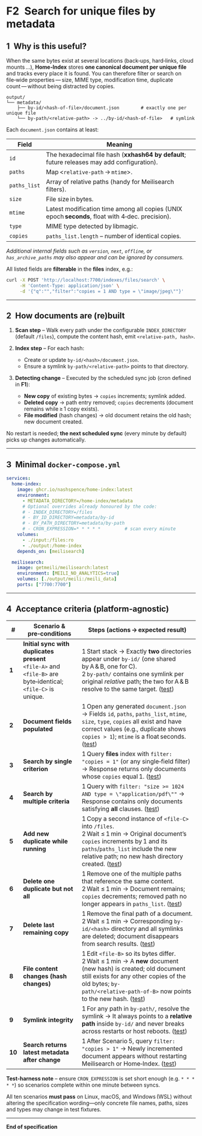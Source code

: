 # F2 Search for unique files by metadata

## 1 Why is this useful?

When the same bytes exist at several locations (back‑ups, hard‑links, cloud mounts …), **Home‑Index** stores **one canonical document per unique file** and tracks every place it is found.
You can therefore filter or search on file‑wide properties — size, MIME type, modification time, duplicate count — without being distracted by copies.

```
output/
└── metadata/
    ├── by-id/<hash‑of‑file>/document.json        # exactly one per unique file
    └── by-path/<relative‑path> -> ../by-id/<hash‑of‑file>   # symlink
```

Each `document.json` contains at least:

| Field        | Meaning                                                                                          |
| ------------ | ------------------------------------------------------------------------------------------------ |
| `id`         | The hexadecimal file hash (**xxhash64 by default**; future releases may add configuration).      |
| `paths`      | Map <`relative‑path` → `mtime`>.                                                                 |
| `paths_list` | Array of relative paths (handy for Meilisearch filters).                                         |
| `size`       | File size in bytes.                                                                              |
| `mtime`      | Latest modification time among all copies (UNIX epoch **seconds**, float with 4‑dec. precision). |
| `type`       | MIME type detected by libmagic.                                                                  |
| `copies`     | `paths_list.length` – number of identical copies.                                                |

*Additional internal fields such as `version`, `next`, `offline`, or `has_archive_paths` may also appear and can be ignored by consumers.*

All listed fields are **filterable** in the **files** index, e.g.:

```bash
curl -X POST 'http://localhost:7700/indexes/files/search' \
     -H 'Content-Type: application/json' \
     -d '{"q":"","filter":"copies = 1 AND type = \"image/jpeg\""}'
```

---

## 2 How documents are (re)built

1. **Scan step** – Walk every path under the configurable `INDEX_DIRECTORY` (default `/files`), compute the content hash, emit `<relative‑path, hash>`.
2. **Index step** – For each hash:

   * Create or update `by-id/<hash>/document.json`.
   * Ensure a symlink `by-path/<relative‑path>` points to that directory.
3. **Detecting change** – Executed by the scheduled sync job (cron defined in **F1**):

   * **New copy** of existing bytes → `copies` increments; symlink added.
   * **Deleted copy** → path entry removed; `copies` decrements (document remains while ≥ 1 copy exists).
   * **File modified** (hash changes) → old document retains the old hash; new document created.

No restart is needed; **the next scheduled sync** (every minute by default) picks up changes automatically.

---

## 3 Minimal `docker-compose.yml`

```yaml
services:
  home-index:
    image: ghcr.io/nashspence/home-index:latest
    environment:
      - METADATA_DIRECTORY=/home-index/metadata
      # Optional overrides already honoured by the code:
      # - INDEX_DIRECTORY=/files
      # - BY_ID_DIRECTORY=metadata/by-id
      # - BY_PATH_DIRECTORY=metadata/by-path
      # - CRON_EXPRESSION=* * * * *         # scan every minute
    volumes:
      - ./input:/files:ro
      - ./output:/home-index
    depends_on: [meilisearch]

  meilisearch:
    image: getmeili/meilisearch:latest
    environment: [MEILI_NO_ANALYTICS=true]
    volumes: [./output/meili:/meili_data]
    ports: ["7700:7700"]
```

---

## 4 Acceptance criteria (platform‑agnostic)

| #      | Scenario & pre‑conditions                                                                                       | Steps (actions → expected result)                                                                                                                                                                                                 |
| ------ | --------------------------------------------------------------------------------------------------------------- | --------------------------------------------------------------------------------------------------------------------------------------------------------------------------------------------------------------------------------- |
| **1**  | **Initial sync with duplicates present**<br>`<file‑A>` and `<file‑B>` are byte‑identical; `<file‑C>` is unique. | 1 Start stack → Exactly **two** directories appear under `by-id/` (one shared by A & B, one for C).<br>2 `by-path/` contains one symlink per original *relative* path; the two for A & B resolve to the same target. ([test](../features/F2/test/acceptance.py#L73-L92)) |
| **2**  | **Document fields populated**                                                                                   | 1 Open any generated `document.json` → Fields `id`, `paths`, `paths_list`, `mtime`, `size`, `type`, `copies` all exist and have correct values (e.g., duplicate shows `copies > 1`); `mtime` is a float seconds. ([test](../features/F2/test/acceptance.py#L95-L123))                  |
| **3**  | **Search by single criterion**                                                                                  | 1 Query **files** index with `filter: "copies = 1"` (or any single‑field filter) → Response returns only documents whose `copies` equal 1.                                                                                         ([test](../features/F2/test/acceptance.py#L126-L135)) |
| **4**  | **Search by multiple criteria**                                                                                 | 1 Query with `filter: "size >= 1024 AND type = \"application/pdf\""` → Response contains only documents satisfying **all** clauses.                                                                                                ([test](../features/F2/test/acceptance.py#L138-L152)) |
| **5**  | **Add new duplicate while running**                                                                             | 1 Copy a second instance of `<file‑C>` into `/files`. <br>2 Wait ≤ 1 min → Original document’s `copies` increments by 1 and its `paths`/`paths_list` include the new relative path; no new hash directory created.                 ([test](../features/F2/test/acceptance.py#L155-L175)) |
| **6**  | **Delete one duplicate but not all**                                                                            | 1 Remove one of the multiple paths that reference the same content. <br>2 Wait ≤ 1 min → Document remains; `copies` decrements; removed path no longer appears in `paths_list`.                                                    ([test](../features/F2/test/acceptance.py#L178-L193)) |
| **7**  | **Delete last remaining copy**                                                                                  | 1 Remove the final path of a document. <br>2 Wait ≤ 1 min → Corresponding `by-id/<hash>` directory and all symlinks are deleted; document disappears from search results.                                                          ([test](../features/F2/test/acceptance.py#L196-L214)) |
| **8**  | **File content changes (hash changes)**                                                                         | 1 Edit `<file‑B>` so its bytes differ. <br>2 Wait ≤ 1 min → A **new** document (new hash) is created; old document still exists for any other copies of the old bytes; `by-path/<relative‑path‑of‑B>` now points to the new hash.  ([test](../features/F2/test/acceptance.py#L217-L236)) |
| **9**  | **Symlink integrity**                                                                                           | 1 For any path in `by-path/`, resolve the symlink → It always points to a **relative path** inside `by-id/` and never breaks across restarts or host reboots.                                                                      ([test](../features/F2/test/acceptance.py#L240-L260)) |
| **10** | **Search returns latest metadata after change**                                                                 | 1 After Scenario 5, query `filter: "copies > 1"` → Newly incremented document appears without restarting Meilisearch or Home‑Index.                                                                                                ([test](../features/F2/test/acceptance.py#L263-L277)) |

**Test‑harness note** – ensure `CRON_EXPRESSION` is set short enough (e.g. `* * * * *`) so scenarios complete within one minute between syncs.

All ten scenarios **must pass** on Linux, macOS, and Windows (WSL) without altering the specification wording—only concrete file names, paths, sizes and types may change in test fixtures.

---

**End of specification**
